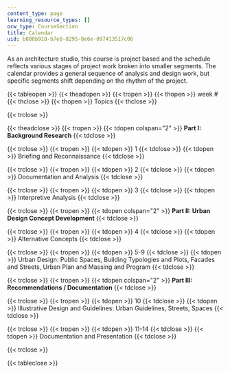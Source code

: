 ```yaml
---
content_type: page
learning_resource_types: []
ocw_type: CourseSection
title: Calendar
uid: b800b918-b7e8-8295-8e6e-097413517c06
---
```


As an architecture studio, this course is project based and the schedule reflects various stages of project work broken into smaller segments. The calendar provides a general sequence of analysis and design work, but specific segments shift depending on the rhythm of the project.

{{< tableopen >}}
{{< theadopen >}}
{{< tropen >}}
{{< thopen >}}
week #
{{< thclose >}}
{{< thopen >}}
Topics
{{< thclose >}}

{{< trclose >}}

{{< theadclose >}}
{{< tropen >}}
{{< tdopen colspan="2" >}}
**Part I: Background Research**
{{< tdclose >}}

{{< trclose >}}
{{< tropen >}}
{{< tdopen >}}
1
{{< tdclose >}}
{{< tdopen >}}
Briefing and Reconnaissance
{{< tdclose >}}

{{< trclose >}}
{{< tropen >}}
{{< tdopen >}}
2
{{< tdclose >}}
{{< tdopen >}}
Documentation and Analysis
{{< tdclose >}}

{{< trclose >}}
{{< tropen >}}
{{< tdopen >}}
3
{{< tdclose >}}
{{< tdopen >}}
Interpretive Analysis
{{< tdclose >}}

{{< trclose >}}
{{< tropen >}}
{{< tdopen colspan="2" >}}
**Part II: Urban Design Concept Development**
{{< tdclose >}}

{{< trclose >}}
{{< tropen >}}
{{< tdopen >}}
4
{{< tdclose >}}
{{< tdopen >}}
Alternative Concepts
{{< tdclose >}}

{{< trclose >}}
{{< tropen >}}
{{< tdopen >}}
5-9
{{< tdclose >}}
{{< tdopen >}}
Urban Design: Public Spaces, Building Typologies and Plots, Facades and Streets, Urban Plan and Massing and Program
{{< tdclose >}}

{{< trclose >}}
{{< tropen >}}
{{< tdopen colspan="2" >}}
**Part III: Recommendations / Documentation**
{{< tdclose >}}

{{< trclose >}}
{{< tropen >}}
{{< tdopen >}}
10
{{< tdclose >}}
{{< tdopen >}}
Illustrative Design and Guidelines: Urban Guidelines, Streets, Spaces
{{< tdclose >}}

{{< trclose >}}
{{< tropen >}}
{{< tdopen >}}
11-14
{{< tdclose >}}
{{< tdopen >}}
Documentation and Presentation
{{< tdclose >}}

{{< trclose >}}

{{< tableclose >}}